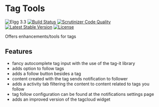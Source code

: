 # Tag Tools

![Elgg 3.3](https://img.shields.io/badge/Elgg-3.3-green.svg)
[![Build Status](https://scrutinizer-ci.com/g/ColdTrick/tag_tools/badges/build.png?b=master)](https://scrutinizer-ci.com/g/ColdTrick/tag_tools/build-status/master)
[![Scrutinizer Code Quality](https://scrutinizer-ci.com/g/ColdTrick/tag_tools/badges/quality-score.png?b=master)](https://scrutinizer-ci.com/g/ColdTrick/tag_tools/?branch=master)
[![Latest Stable Version](https://poser.pugx.org/coldtrick/tag_tools/v/stable.svg)](https://packagist.org/packages/coldtrick/tag_tools)
[![License](https://poser.pugx.org/coldtrick/tag_tools/license.svg)](https://packagist.org/packages/coldtrick/tag_tools)

Offers enhancements/tools for tags

## Features

- fancy autocomplete tag input with the use of the tag-it library
- adds option to follow tags
 - adds a follow button besides a tag
 - content created with the tag sends notification to follower
 - adds a activity tab filtering the content to content related to tags you follow
 - tag follow configuration can be found at the notifications settings page
- adds an improved version of the tagcloud widget
